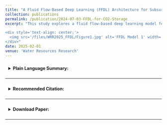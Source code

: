 ```yaml
---
title: "A Fluid Flow‐Based Deep Learning (FFDL) Architecture for Subsurface Flow Systems with Application to Geologic CO<sub>2</sub> Storage"
collection: publications
permalink: /publication/2024-07-03-FFDL-for-CO2-Storage
excerpt: "This study explores a fluid flow-based deep learning model for predicting CO<sub>2</sub> storage dynamics in geologic formations, enhancing spatiotemporal prediction accuracy and extrapolation capability.

<div style='text-align: center;'>
  <img src='/files/WRR2025_FFDL/Figure1.jpg' alt='FFDL Model 1' width='500' height='auto' style='margin: 10px;'>
</div>"
date: 2025-02-01
venue: 'Water Resources Research'
---
```


<details>
  <summary style="padding: 10px; cursor: pointer;">
    <b>Plain Language Summary:</b>
  </summary>
  <div style="text-align: justify; margin-top: 10px;">
    This paper introduces a new deep learning model called Fluid Flow-based Deep Learning (FFDL) for predicting how injected CO<sub>2</sub> moves and affects pressure within geological storage formations in carbon capture and storage (CCS) projects. Traditional numerical simulations can accurately model these processes but are computationally intensive, making real-time analysis and decision-making difficult. Existing deep learning models offer faster predictions but may lack interpretability and physical consistency. FFDL addresses these limitations by incorporating physical causality into its architecture through a physics-based encoder and a residual-based processor. This design aims to improve the model's accuracy and ensure that its predictions are more aligned with expected fluid flow behavior. Testing on a field-scale saline aquifer shows that FFDL outperforms standard deep learning models, indicating that it could be a reliable and efficient tool for decision support, optimization, and inverse modeling in CCS operations.
  </div>
</details>

--- 

<details>
  <summary style="padding: 10px; cursor: pointer;">
    <b>Recommended Citation:</b>
  </summary>
  <div style="margin-top: 10px;">
    <pre style="font-size: 12px; background-color: #f5f5f5; padding: 10px; border-radius: 5px; overflow-x: auto;">
@article{qin_fluid_2025,
  title = {A {Fluid} {Flow}-{Based} {Deep} {Learning} ({FFDL}) {Architecture} for {Subsurface} {Flow} {Systems} {With} {Application} to {Geologic} {CO}$_2$ {Storage}},
  volume = {61},
  issn = {0043-1397, 1944-7973},
  doi = {10.1029/2024WR037953},
  number = {1},
  journal = {Water Resources Research},
  author = {Qin, Zhen and Liu, Yingxiang and Zheng, Fangning and Jafarpour, Behnam},
  month = jan,
  year = {2025},
  pages = {e2024WR037953},
}
    </pre>
  </div>
</details>

--- 

<details>
  <summary style="padding: 10px; cursor: pointer;">
  <!-- <summary style="background-color: #f0f0f0; border: 1px solid #ccc; padding: 10px; cursor: pointer;"> -->
    <b>Download Paper:</b>
  </summary>
  <div style="margin-top: 10px;">
    📄 <a href="http://zhenqin-usc.github.io/files/QinEtAl-WRR_2025-FFDL_for_GCS.pdf" target="_blank">Download paper here</a>
    <iframe src="/files/QinEtAl-WRR_2025-FFDL_for_GCS.pdf" width="100%" height="1000px" style="border: none;"></iframe>
  </div>
</details>

---  

